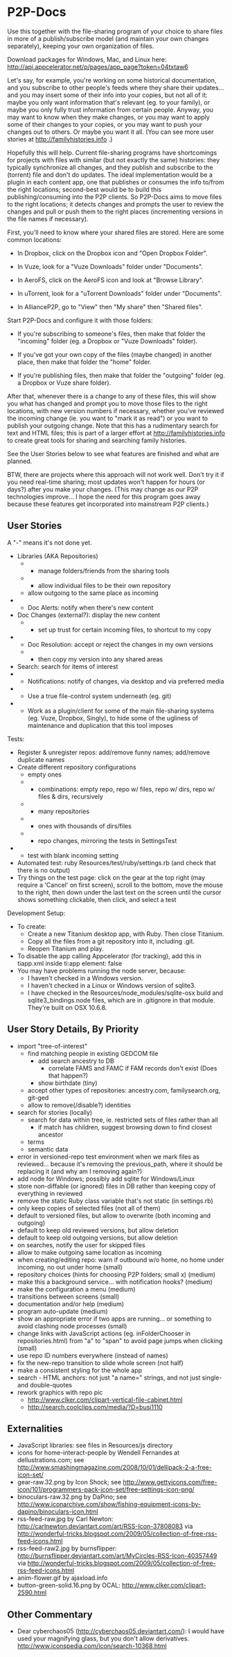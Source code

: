 P2P-Docs
==============

Use this together with the file-sharing program of your choice to
share files in more of a publish/subscribe model (and maintain your
own changes separately), keeping your own organization of files.

Download packages for Windows, Mac, and Linux here:
http://api.appcelerator.net/p/pages/app_page?token=04txtaw6

Let's say, for example, you're working on some historical
documentation, and you subscribe to other people's feeds where they
share their updates... and you may insert some of their info into your
copies, but not all of it: maybe you only want information that's
relevant (eg. to your family), or maybe you only fully trust
information from certain people.  Anyway, you may want to know when
they make changes, or you may want to apply some of their changes to
your copies, or you may want to push your changes out to others.  Or
maybe you want it all.  (You can see more user stories at
http://familyhistories.info .)

Hopefully this will help.  Current file-sharing programs have
shortcomings for projects with files with similar (but not exactly the
same) histories: they typically synchronize all changes, and they
publish and subscribe to the (torrent) file and don't do updates.  The
ideal implementation would be a plugin in each content app, one that
publishes or consumes the info to/from the right locations;
second-best would be to build this publishing/consuming into the P2P
clients.  So P2P-Docs aims to move files to the right locations; it
detects changes and prompts the user to review the changes and pull or
push them to the right places (incrementing versions in the file names
if necessary).

First, you'll need to know where your shared files are stored.  Here
are some common locations:

  * In Dropbox, click on the Dropbox icon and "Open Dropbox Folder".

  * In Vuze, look for a "Vuze Downloads" folder under "Documents".

  * In AeroFS, click on the AeroFS icon and look at "Browse Library".

  * In uTorrent, look for a "uTorrent Downloads" folder under "Documents".

  * In AllianceP2P, go to "View" then "My share" then "Shared files".


Start P2P-Docs and configure it with those folders:

 * If you're subscribing to someone's files, then make that folder the
   "incoming" folder (eg. a Dropbox or "Vuze Downloads" folder).

 * If you've got your own copy of the files (maybe changed) in another
   place, then make that folder the "home" folder.

 * If you're publishing files, then make that folder the "outgoing"
   folder (eg. a Dropbox or Vuze share folder).

After that, whenever there is a change to any of these files, this
will show you what has changed and prompt you to move those files to
the right locations, with new version numbers if necessary, whether
you've reviewed the incoming change (ie. you want to "mark it as
read") or you want to publish your outgoing change.  Note that this
has a rudimentary search for text and HTML files; this is part of a
larger effort at http://familyhistories.info to create great tools for
sharing and searching family histories.

See the User Stories below to see what features are finished and what are planned.

BTW, there are projects where this approach will not work well.  Don't
try it if you need real-time sharing; most updates won't happen for
hours (or days?) after you make your changes.  (This may change as our
P2P technologies improve... I hope the need for this program goes away
because these features get incorporated into mainstream P2P clients.)

User Stories
------------

A "-" means it's not done yet.

  * Libraries (AKA Repositories)
    * - manage folders/friends from the sharing tools
    * - allow individual files to be their own repository
    * allow outgoing to the same place as incoming
  * - Doc Alerts: notify when there's new content
  * Doc Changes (external?): display the new content
    * - set up trust for certain incoming files, to shortcut to my copy
  * - Doc Resolution: accept or reject the changes in my own versions
    * - then copy my version into any shared areas
  * Search: search for items of interest
  * - Notifications: notify of changes, via desktop and via preferred media
  * - Use a true file-control system underneath (eg. git)
  * - Work as a plugin/client for some of the main file-sharing
      systems (eg. Vuze, Dropbox, Singly), to hide some of the ugliness of
      maintenance and duplication that this tool imposes


Tests:

* Register & unregister repos: add/remove funny names; add/remove duplicate names
* Create different repository configurations
    * empty ones
    * - combinations: empty repo, repo w/ files, repo w/ dirs, repo w/ files & dirs, recursively
    * - many repositories
    * - ones with thousands of dirs/files
    * - repo changes, mirroring the tests in SettingsTest
* - test with blank incoming setting
* Automated test: ruby Resources/test/ruby/settings.rb (and check that there is no output)
* Try things on the test page: click on the gear at the top right (may require a 'Cancel' on first screen),
  scroll to the bottom, move the mouse to the right, then down under the last text on the screen until the cursor shows something clickable, then click, and select a test


Development Setup:

* To create:
  * Create a new Titanium desktop app, with Ruby.  Then close Titanium.
  * Copy all the files from a git repository into it, including .git.
  * Reopen Titanium and play.
* To disable the app calling Appcelerator (for tracking), add this in tiapp.xml inside ti:app element:
  <analytics>false</analytics>
* You may have problems running the node server, because:
  * I haven't checked in a Windows version.
  * I haven't checked in a Linux or Windows version of sqlite3.
  * I have checked in the Resources/node_modules/sqlite-osx build and sqlite3_bindings.node files, which are in .gitignore in that module.  They're built on OSX 10.6.8.


User Story Details, By Priority
--------------------

 * import "tree-of-interest"
   * find matching people in existing GEDCOM file
     * add search ancestry to DB
       * correlate FAMS and FAMC if FAM records don't exist (Does that happen?)
     * show birthdate (tiny)
   * accept other types of repositories: ancestry.com, familysearch.org, git-ged
   * allow to remove(/disable?) identities
 * search for stories (locally)
   * search for data within tree, ie. restricted sets of files rather than all
     * if match has children, suggest browsing down to find closest ancestor
   * terms
   * semantic data
 * error in versioned-repo test environment when we mark files as reviewed... because it's removing the previous_path, where it should be replacing it (and why am I removing again?)
 * add node for Windows; possibly add sqlite for Windows/Linux
 * store non-diffable (or ignored) files in DB rather than keeping copy of everything in reviewed
 * remove the static Ruby class variable that's not static (in settings.rb)
 * only keep copies of selected files (not all of them)
 * default to versioned files, but allow to overwrite (both incoming and outgoing)
 * default to keep old reviewed versions, but allow deletion
 * default to keep old outgoing versions, but allow deletion
 * on searches, notify the user for skipped files
 * allow to make outgoing same location as incoming
 * when creating/editing repo: warn if outbound w/o home, no home under incoming, no out under home (small)
 * repository choices (hints for choosing P2P folders; small x) (medium)
 * make this a background service... with notification hooks? (medium)
 * make the configuration a menu (medium)
 * transitions between screens (small)
 * documentation and/or help (medium)
 * program auto-update (medium)
 * show an appropriate error if two apps are running... or something to avoid clashing node processes (small)
 * change links with JavaScript actions (eg. inFolderChooser in repositories.html) from "a" to "span" to avoid page jumps when clicking (small)
 * use repo ID numbers everywhere (instead of names)
 * fix the new-repo transition to slide whole screen (not half)
 * make a consistent styling for the whole app
 * search - HTML anchors: not just "a name=" strings, and not just single- and double-quotes
 * rework graphics with repo pic
   * http://www.clker.com/clipart-vertical-file-cabinet.html
   * http://search.coolclips.com/media/?D=busi1110


Externalities
-------------

 * JavaScript libraries: see files in Resources/js directory
 * icons for home-interact-people by Wendell Fernandes at dellustrations.com; see http://www.smashingmagazine.com/2008/10/01/dellipack-2-a-free-icon-set/
 * gear-raw.32.png by Icon Shock; see http://www.gettyicons.com/free-icon/101/programmers-pack-icon-set/free-settings-icon-png/
 * binoculars-raw.32.png by DaPino; see http://www.iconarchive.com/show/fishing-equipment-icons-by-dapino/binoculars-icon.html
 * rss-feed-raw.jpg by Carl Newton: http://carlnewton.deviantart.com/art/RSS-Icon-37808083 via http://wonderful-tricks.blogspot.com/2009/05/collection-of-free-rss-feed-icons.html
 * rss-feed-raw2.jpg by burnsflipper: http://burnsflipper.deviantart.com/art/MyCircles-RSS-Icon-40357449 via http://wonderful-tricks.blogspot.com/2009/05/collection-of-free-rss-feed-icons.html
 * anim-flower.gif by ajaxload.info
 * button-green-solid.16.png by OCAL: http://www.clker.com/clipart-2590.html

Other Commentary
----------------

 * Dear cyberchaos05 (http://cyberchaos05.deviantart.com/): I would have used your magnifying glass, but you don't allow derivatives.  http://www.iconspedia.com/icon/search-10368.html
 